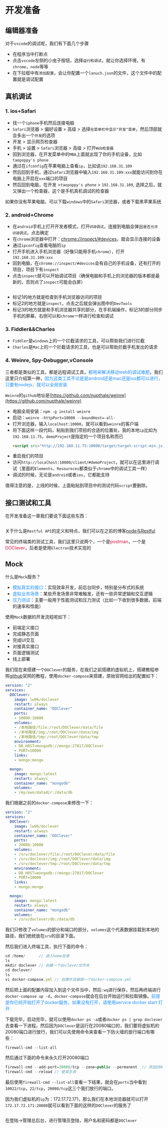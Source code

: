 # 开发准备

## 编辑器准备
对于`vscode`的调试呢，我们有下面几个步骤
+ 在程序当中打断点
+ 点击`vscode`左侧的小虫子按钮，选择`运行和调试`，就让你选择环境，有`chrome`，`node`等等
+ 在下拉框中有`添加配置`，会让你配置一个`lanuch.json`的文件，这个文件中的配置就是调试配置

## 真机调试
### 1. ios+Safari
+ 找一个`iphone`手机然后连接电脑
+ `Safari`浏览器 > 偏好设置 > 高级 > 选择`在菜单栏中显示"开发"菜单`，然后顶部就会多出一个`开发`的选项
+ 开发 > 显示网页检查器
+ 手机 > 设置 > `Safari`浏览器 > 高级 > 打开`Web检查器`
+ 回到浏览器，在开发菜单中的`MBA`上面就出现了你的手机设备，比如`taopoppy's phone`
+ 通过在`ifconfig`在苹果电脑上查看`ip`，比如说`192.168.31.109`
+ 然后回到手机，通过`Safari`浏览器中输入`192.168.31.109:xxx`就能访问到你在电脑上开启在`xxx`端口的项目
+ 然后回到电脑，在开发 >`taopoppy's phone` > `192.168.31.109`, 选择之后，就又弹出一个检查器，这个是手机真机调试的检查器

如果你没有苹果电脑，可以下载`windows`中的`Safari`浏览器，或者下载黑苹果系统

### 2. android+Chrome
+ 在`android`手机上打开开发者模式，打开`USB调试`，连接到电脑会弹出`是否允许USB调试`，点击确定
+ 在`chrome`浏览器中打开：[chrome://inspect/#devices](chrome://inspect/#devices)，就会显示连接的设备
+ 通过`ipconfig`查看电脑的`ip`
+ 打开手机进入手机浏览器（好像只能用手机`chrome`），打开`192.168.31.109:xxx`
+ 回到电脑，在`chrome://inspect/#devices`会有自己的手机设备，还有打开的项目，项目下有`inspect`
+ 点击`inspect`就可以开始调试项目（确保电脑和手机上的浏览器的版本都是最新的，否则点了`inspect`可能会白屏）

<img :src="$withBase('/bigfrontend-devop-11.png')" alt="">

+ 标记1的地方就是检查到手机浏览器访问的项目
+ 标记2的地方就是`inspect`，点击之后就会弹出图中的`DevTools`
+ 标记3的地方就是和手机浏览器共享的部分，在手机端操作，标记3的部分同步手机的屏幕，右侧可以和`chrome`一样进行检查和调试


### 3. Fiddler&&Charles
+ `Fiddler`是`windows`上的一个拦截请求的工具，可以帮助我们进行拦截
+ `Charles`是`Mac`上的一个拦截请求的工具，也是可以帮助拦截手机发出的请求

### 4. Weinre, Spy-Debugger,vConsole
三者都是类似的工具，都是远程调试工具，<font color=#1E90FF>都用来解决移动web的调试难题</font>，我们这里只介绍第一种，<font color=#1E90FF>因为这类工具不论是是android还是mac还是ios都可以进行，只要有nodejs，就可以全局安装</font>

`Weinre`的`github`地址是[https://github.com/nupthale/weinre](https://github.com/nupthale/weinre)

+ 电脑全局安装：`npm -g install weinre`
+ 启动：`weinre -httpPort=10000 --boundHost=-all-`
+ 打开浏览器，输入`localhost:10000`，就可以看到`weinre`的客户端
+ 将下面这样一段代码，粘贴到我们项目的合适的位置处，我的本地`ip`比如为`192.168.11.75`，`demoProject`是指定的一个项目名称而已
  ```html
  <script src="http://192.168.11.75:10000/target/target-script-min.js#demoProject"></script>
  ```
+ 重启我们的项目
+ 访问`http://localhost:10000/client/#demoProject`，就可以在这里进行调试（里面的`Elements`、`Resoureces`都类似于`chrome`中的调试工具一样）
+ 调试的时候，无论是`android`或者`ios`，它都能支持

值得注意的是，上线的时候，上面粘贴到项目中的测试代码`script`要删除。

## 接口测试和工具
在开发准备这一章我们要说下面这些东西：

<img :src="$withBase('/devtools-ready.png')" alt="">

关于什么是`Restful API`的定义和特点，我们可以在之前的博客[node与Restful](https://www.taopoppy.cn/node-RESTful/)

常见的终端类的测试工具，我们这里只说两个，一个是<font color=#DD1144>postman</font>，一个是<font color=#DD1144>DOClever</font>，后者是使用`Electron`技术实现的

## Mock
什么是`Mock`服务？
+ <font color=#1E90FF>模拟真实的接口</font>：实现效率开发，前后台同步，特别是分布式的系统
+ <font color=#1E90FF>虚拟业务场景</font>：某些开发场景非常难触发，还有一些异常逻辑和交互逻辑
+ <font color=#1E90FF>压力测试</font>：主要一般用于性能测试和压力测试（比如一下收到很多数据，前端的速率和性能）


使用`Mock`数据的开发流程呢如下：
+ 前端定义接口
+ 完成静态页面
+ 完成UI交互
+ 对接真实接口
+ 页面逻辑测试
+ 线上部署

我们现在来搭建一个`DOClever`的服务，在我们之前搭建的虚拟机上，搭建教程参照[github](https://github.com/sx1989827/DOClever/tree/master/docker)官网的教程，使用`docker-compose`来搭建，原始官网给出的配置如下：
```yml
version: "2"
services:
  DOClever:
    image: lw96/doclever
    restart: always
    container_name: "DOClever"
    ports:
    - 10000:10000
    volumes:
    - /本地路径/file:/root/DOClever/data/file
    - /本地路径/img:/root/DOClever/data/img
    - /本地路径/tmp:/root/DOClever/data/tmp
    environment:
    - DB_HOST=mongodb://mongo:27017/DOClever
    - PORT=10000
    links:
    - mongo:mongo

  mongo:
    image: mongo:latest
    restart: always
    container_name: "mongodb"
    volumes:
    - /my/own/datadir:/data/db
```

我们根据之前的`docker-compose`来修改一下：
```yml
version: "2"
services:
  DOClever:
    image: lw96/doclever
    restart: always
    container_name: "DOClever"
    ports:
    - 20080:10000
    volumes:
    - /srv/doclever/file:/root/DOClever/data/file
    - /srv/doclever/img:/root/DOClever/data/img
    - /srv/doclever/tmp:/root/DOClever/data/tmp
    environment:
    - DB_HOST=mongodb://mongo:27017/DOClever
    - PORT=10000
    links:
    - mongo:mongo

  mongo:
    image: mongo:latest
    restart: always
    container_name: "mongodb"
    volumes:
    - /srv/doclever/db:/data/db
```
我们只修改了`volumes`的部分和端口的部分，`volumes`这个代表数据挂载到本地的路径，我们统统放在`srv`的目录下面。

然后我们进入终端工具，执行下面的命令：
```javascript
cd /home/      // 进入home目录
ls
mkdir doclever // 创建一个doclever文件夹
cd doclever/
ls
vi docker-compose.yml // 创建并且编辑一个docker-compose.yml
```
然后把上面的配置内容加入到这个文件当中，然后`:wq`进行保存，然后再终端进行`docker-compose up -d`，`docker-compose`就会在后台开始运行和拉取镜像。<font color=#1E90FF>前提是你已经开始打开了docker服务，如果没有打开，请使用service docker start 打开</font>

下载完毕，启动完毕，就可以使用`docker ps -a`或者`docker ps | grep doclever`去查看一下进程。然后因为`DOClever`是运行在20080端口的，我们要将虚拟机的20080端口进行放行，我们可以先使用命令来查看一下防火墙的放行端口有哪些：
```js
firewall-cmd --list-all
```
然后通过下面的命令来永久打开20080端口
```js
firewall-cmd --add-port=20080/tcp --zone=public --permanent  // 添加20080
firewall-cmd --reload // 使其生效
```
最后使用`firewall-cmd --list-all`查看一下结果，就会在`ports`当中看到`10022/tcp`，`22/tcp`，`20080/tcp`这三个我们放行的端口。

因为我们虚拟机的`ip`为：172.17.72.171，那么我们在本地浏览器就可以打开`172.17.72.171:20080`就可以看到下面的这样的`DOClever`的服务了

<img :src="$withBase('/bigfrontend-devop-12.png')" alt="">

在登陆->管理总后台，进行管理员登陆，用户名和密码都是`DOClever`
